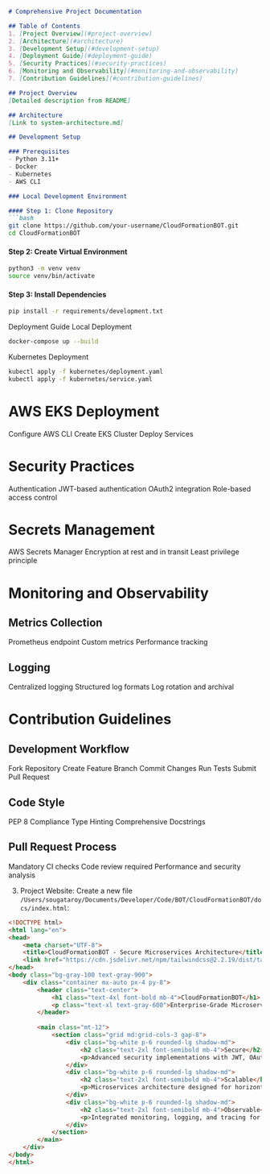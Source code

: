
```markdown
# Comprehensive Project Documentation

## Table of Contents
1. [Project Overview](#project-overview)
2. [Architecture](#architecture)
3. [Development Setup](#development-setup)
4. [Deployment Guide](#deployment-guide)
5. [Security Practices](#security-practices)
6. [Monitoring and Observability](#monitoring-and-observability)
7. [Contribution Guidelines](#contribution-guidelines)

## Project Overview
[Detailed description from README]

## Architecture
[Link to system-architecture.md]

## Development Setup

### Prerequisites
- Python 3.11+
- Docker
- Kubernetes
- AWS CLI

### Local Development Environment

#### Step 1: Clone Repository
```bash
git clone https://github.com/your-username/CloudFormationBOT.git
cd CloudFormationBOT
```

#### Step 2: Create Virtual Environment
```bash
python3 -m venv venv
source venv/bin/activate
```

#### Step 3: Install Dependencies
```bash
pip install -r requirements/development.txt
```

Deployment Guide
Local Deployment
```bash
docker-compose up --build
```

Kubernetes Deployment
```bash
kubectl apply -f kubernetes/deployment.yaml
kubectl apply -f kubernetes/service.yaml
```

# AWS EKS Deployment
Configure AWS CLI
Create EKS Cluster
Deploy Services

# Security Practices
Authentication
JWT-based authentication
OAuth2 integration
Role-based access control

# Secrets Management
AWS Secrets Manager
Encryption at rest and in transit
Least privilege principle

# Monitoring and Observability
## Metrics Collection
Prometheus endpoint
Custom metrics
Performance tracking

## Logging
Centralized logging
Structured log formats
Log rotation and archival


# Contribution Guidelines
## Development Workflow
Fork Repository
Create Feature Branch
Commit Changes
Run Tests
Submit Pull Request

## Code Style
PEP 8 Compliance
Type Hinting
Comprehensive Docstrings

## Pull Request Process
Mandatory CI checks
Code review required
Performance and security analysis


3. Project Website:
Create a new file `/Users/sougataroy/Documents/Developer/Code/BOT/CloudFormationBOT/docs/index.html`:

```html
<!DOCTYPE html>
<html lang="en">
<head>
    <meta charset="UTF-8">
    <title>CloudFormationBOT - Secure Microservices Architecture</title>
    <link href="https://cdn.jsdelivr.net/npm/tailwindcss@2.2.19/dist/tailwind.min.css" rel="stylesheet">
</head>
<body class="bg-gray-100 text-gray-900">
    <div class="container mx-auto px-4 py-8">
        <header class="text-center">
            <h1 class="text-4xl font-bold mb-4">CloudFormationBOT</h1>
            <p class="text-xl text-gray-600">Enterprise-Grade Microservices Architecture</p>
        </header>
        
        <main class="mt-12">
            <section class="grid md:grid-cols-3 gap-8">
                <div class="bg-white p-6 rounded-lg shadow-md">
                    <h2 class="text-2xl font-semibold mb-4">Secure</h2>
                    <p>Advanced security implementations with JWT, OAuth2, and comprehensive encryption.</p>
                </div>
                <div class="bg-white p-6 rounded-lg shadow-md">
                    <h2 class="text-2xl font-semibold mb-4">Scalable</h2>
                    <p>Microservices architecture designed for horizontal scaling and independent deployment.</p>
                </div>
                <div class="bg-white p-6 rounded-lg shadow-md">
                    <h2 class="text-2xl font-semibold mb-4">Observable</h2>
                    <p>Integrated monitoring, logging, and tracing for complete system visibility.</p>
                </div>
            </section>
        </main>
    </div>
</body>
</html>
